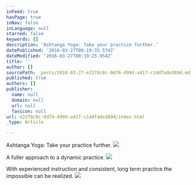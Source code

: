 ```yaml
---
inFeed: true
hasPage: true
inNav: false
inLanguage: null
starred: false
keywords: []
description: 'Ashtanga Yoga: Take your practice further.'
datePublished: '2016-03-27T00:19:35.574Z'
dateModified: '2016-03-27T00:19:25.954Z'
title: ''
author: []
sourcePath: _posts/2016-03-27-e2278c8c-0d76-499d-a417-c14dfade389d.md
published: true
authors: []
publisher:
  name: null
  domain: null
  url: null
  favicon: null
url: e2278c8c-0d76-499d-a417-c14dfade389d/index.html
_type: Article

---
```

Ashtanga Yoga: Take your practice further.
![](https://the-grid-user-content.s3-us-west-2.amazonaws.com/b8ccb02f-ab40-41fb-81c1-63204c420ec2.jpg)

A fuller approach to a dynamic practice.
![](https://the-grid-user-content.s3-us-west-2.amazonaws.com/e6cf7c72-2387-408b-a7db-8a4700ea01a3.jpg)

With experienced instruction and consistent, long term practice the impossible can be realized.
![](https://the-grid-user-content.s3-us-west-2.amazonaws.com/cc614444-cd36-4f14-a388-f9896a4487a2.jpg)